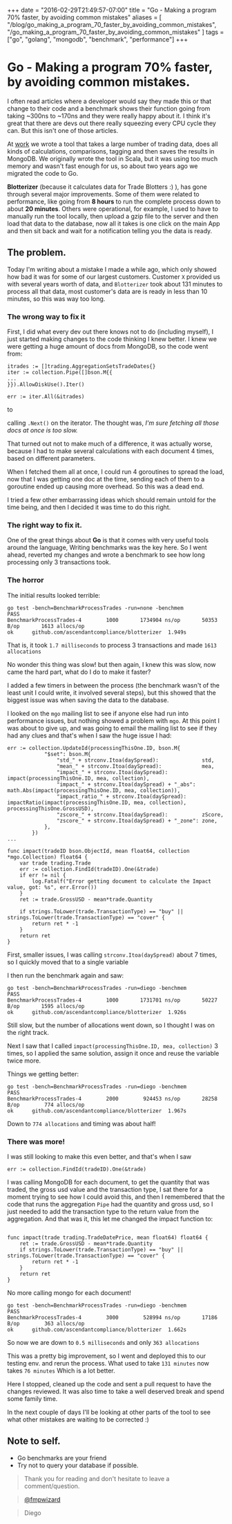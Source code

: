 +++
date = "2016-02-29T21:49:57-07:00"
title = "Go - Making a program 70% faster, by avoiding common mistakes"
aliases = [
	"/blog/go_making_a_program_70_faster_by_avoiding_common_mistakes",
	"/go_making_a_program_70_faster_by_avoiding_common_mistakes"
]
tags = ["go", "golang", "mongodb", "benchmark", "performance"]
+++


# Go - Making a program 70% faster, by avoiding common mistakes.

I often read articles where a developer would say they made this or that change to their code and a benchmark shows their function going from taking ~300ns to ~170ns and they were really happy about it. I think it's great that there are devs out there really squeezing every CPU cycle they can. But this isn't one of those articles.

At [work](https://www.ascendantcompliancemanager.com/) we wrote a tool that takes a large number of trading data, does all kinds of calculations, comparisons, tagging and then saves the results in MongoDB. We originally wrote the tool in Scala, but it was using too much memory and wasn't fast enough for us, so about two years ago we migrated the code to Go.

**Blotterizer** (because it calculates data for Trade Blotters :) ), has gone through several major improvements. Some of them were related to performance, like going from **8 hours** to run the complete process down to about **20 minutes**. Others were operational, for example, I used to have to manually run the tool locally, then upload a gzip file to the server and then load that data to the database, now all it takes is one click on the main App and then sit back and wait for a notification telling you the data is ready.

## The problem.
Today I'm writing about a mistake I made a while ago, which only showed how bad it was for some of our largest customers. Customer `X` provided us with several years worth of data, and `Blotterizer` took about 131 minutes to process all that data, most customer's data are is ready in less than 10 minutes, so this was way too long.

### The wrong way to fix it
First, I did what every dev out there knows not to do (including myself), I just started making changes to the code thinking I knew better. I knew we were getting a huge amount of docs from MongoDB, so the code went from:

```
itrades := []trading.AggregationSetsTradeDates{}
iter := collection.Pipe([]bson.M{{
...
}}).AllowDiskUse().Iter()

err := iter.All(&itrades)
```


to

calling `.Next()` on the iterator. The thought was,  *I'm sure fetching all those docs at once is too slow.*

That turned out not to make much of a difference, it was actually worse, because I had to make several calculations with each document 4 times, based on different parameters.

When I fetched them all at once, I could run 4 goroutines to spread the load, now that I was getting one doc at the time, sending each of them to a goroutine ended up causing more overhead. So this was a dead end.

I tried a few other embarrassing ideas which should remain untold for the time being, and then I decided it was time to do this right.

### The right way to fix it.

One of the great things about **Go** is that it comes with very useful tools around the language, Writing benchmarks was the key here. So I went ahead, reverted my changes and wrote a benchmark to see how long processing only 3 transactions took.

### The horror

The initial results looked terrible:
```
go test -bench=BenchmarkProcessTrades -run=none -benchmem
PASS
BenchmarkProcessTrades-4	    1000	   1734904 ns/op	   50353 B/op	    1613 allocs/op
ok  	github.com/ascendantcompliance/blotterizer	1.949s
```

That is, it took `1.7 milliseconds` to process 3 transactions and made `1613 allocations`

No wonder this thing was slow! but then again, I knew this was slow, now came the hard part, what do I do to make it faster?

I added a few timers in between the process (the benchmark wasn't of the least unit I could write, it involved several steps), but this showed that the biggest issue was when saving the data to the database.

I looked on the `mgo` mailing list to see if anyone else had run into performance issues, but nothing showed a problem with `mgo`. At this point I was about to give up, and was going to email the mailing list to see if they had any clues and that's when I saw the huge issue I had:

```
err := collection.UpdateId(processingThisOne.ID, bson.M{
			"$set": bson.M{
				"std_" + strconv.Itoa(daySpread):              std,
				"mean_" + strconv.Itoa(daySpread):             mea,
				"impact_" + strconv.Itoa(daySpread):           impact(processingThisOne.ID, mea, collection),
				"impact_" + strconv.Itoa(daySpread) + "_abs":  math.Abs(impact(processingThisOne.ID, mea, collection)),
				"impact_ratio_" + strconv.Itoa(daySpread):     impactRatio(impact(processingThisOne.ID, mea, collection), processingThisOne.GrossUSD),
				"zscore_" + strconv.Itoa(daySpread):           zScore,
				"zscore_" + strconv.Itoa(daySpread) + "_zone": zone,
			},
		})
...

func impact(tradeID bson.ObjectId, mean float64, collection *mgo.Collection) float64 {
	var trade trading.Trade
	err := collection.FindId(tradeID).One(&trade)
	if err != nil {
		log.Fatalf("Error getting document to calculate the Impact value, got: %s", err.Error())
	}
	ret := trade.GrossUSD - mean*trade.Quantity

	if strings.ToLower(trade.TransactionType) == "buy" || strings.ToLower(trade.TransactionType) == "cover" {
		return ret * -1
	}
	return ret
}
```

First, smaller issues, I was calling `strconv.Itoa(daySpread)` about 7 times, so I quickly moved that to a single variable

I then run the benchmark again and saw:

```
go test -bench=BenchmarkProcessTrades -run=diego -benchmem
PASS
BenchmarkProcessTrades-4	    1000	   1731701 ns/op	   50227 B/op	    1595 allocs/op
ok  	github.com/ascendantcompliance/blotterizer	1.926s
```

Still slow, but the number of allocations went down, so I thought I was on the right track.

Next I saw that I called `impact(processingThisOne.ID, mea, collection)` 3 times, so I applied the same solution, assign it once and reuse  the variable twice more.

Things we getting better:

```
go test -bench=BenchmarkProcessTrades -run=diego -benchmem
PASS
BenchmarkProcessTrades-4	    2000	    924453 ns/op	   28258 B/op	     774 allocs/op
ok  	github.com/ascendantcompliance/blotterizer	1.967s

```

Down to `774 allocations` and timing was about half!

### There was more!
I was still looking to make this even better, and that's when I saw

```
err := collection.FindId(tradeID).One(&trade)
```

I was calling MongoDB for each document, to get the quantity that was traded, the gross usd value and the transaction type, I sat there for a moment trying to see how I could avoid this, and then I remembered that the code that runs the aggregation `Pipe` had the quantity and gross usd, so I just needed to add the transaction type to the return value from the aggregation. And that was it, this let me changed the impact function to:

```

func impact(trade trading.TradeDatePrice, mean float64) float64 {
	ret := trade.GrossUSD - mean*trade.Quantity
	if strings.ToLower(trade.TransactionType) == "buy" || strings.ToLower(trade.TransactionType) == "cover" {
		return ret * -1
	}
	return ret
}
```

No more calling mongo for each document!

```
go test -bench=BenchmarkProcessTrades -run=diego -benchmem
PASS
BenchmarkProcessTrades-4	    3000	    528994 ns/op	   17186 B/op	     363 allocs/op
ok  	github.com/ascendantcompliance/blotterizer	1.662s
```

So now we are down to `0.5 milliseconds` and only `363 allocations`

This was a pretty big improvement, so I went and deployed this to our testing env. and rerun the process. What used to take `131 minutes` now takes `76 minutes` Which is a lot better.

Here I stopped, cleaned up the code and sent a pull request to have the changes reviewed. It was also time to take a well deserved break and spend some family time.

In the next couple of days I'll be looking at other parts of the tool to see what other mistakes are waiting to be corrected :)

## Note to self.

 - Go benchmarks are your friend
 - Try not to query your database if possible.

>Thank you for reading and don't hesitate to leave a comment/question.

>[@fmpwizard](https://twitter.com/fmpwizard)

>Diego
